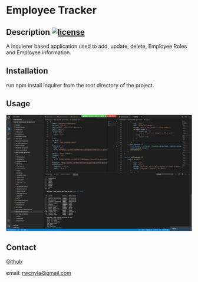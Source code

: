 
# Employee Tracker

## Description [![license](https://img.shields.io/badge/license-MIT-red.svg)](https://en.wikipedia.org/wiki/MIT_License)
A inquierer based application used to add, update, delete, Employee Roles and Employee information.

## Installation
run npm install inquirer from the root directory of the project.
## Usage


![](./image.png)

## Contact
[Github](https://github.com/RobertWilliamCampagna)

email: rwcnyla@gmail.com
